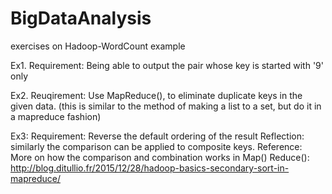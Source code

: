 # BigDataAnalysis
exercises on Hadoop-WordCount example

Ex1.
Requirement:
  Being able to output the pair whose key is started with '9' only
  
Ex2.
Reuqirement:
  Use MapReduce(), to eliminate duplicate keys in the given data.
  (this is similar to the method of making a list to a set, but do it in a mapreduce fashion)
 
Ex3:
Requirement:
  Reverse the default ordering of the result
Reflection:
  similarly the comparison can be applied to composite keys.
Reference:
  More on how the comparison and combination works in Map() Reduce(): http://blog.ditullio.fr/2015/12/28/hadoop-basics-secondary-sort-in-mapreduce/
